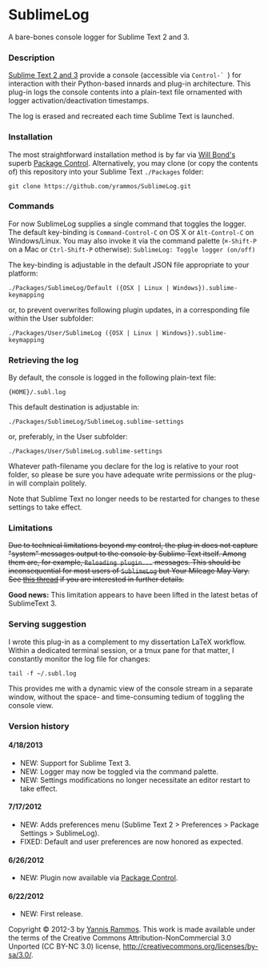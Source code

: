 SublimeLog
==========

A bare-bones console logger for Sublime Text 2 and 3.


### Description

[Sublime Text 2 and 3](http://www.sublimetext.com) provide a console (accessible via ``Control-` ``) for interaction with their Python-based innards and plug-in architecture. This plug-in logs the console contents into a plain-text file ornamented with logger activation/deactivation timestamps.

The log is erased and recreated each time Sublime Text is launched.

### Installation

The most straightforward installation method is by far via [Will Bond's](http://wbond.net/) superb [Package Control](http://wbond.net/sublime_packages/package_control/package_developers). Alternatively, you may clone (or copy the contents of) this repository into your Sublime Text `./Packages` folder:

    git clone https://github.com/yrammos/SublimeLog.git

### Commands

For now SublimeLog supplies a single command that toggles the logger. The default key-binding is `Command-Control-C` on OS X or `Alt-Control-C` on Windows/Linux. You may also invoke it via the command palette (`⌘-Shift-P` on a Mac or `Ctrl-Shift-P` otherwise): `SublimeLog: Toggle logger (on/off)`

The key-binding is adjustable in the default JSON file appropriate to your platform:

    ./Packages/SublimeLog/Default ({OSX | Linux | Windows}).sublime-keymapping

or, to prevent overwrites following plugin updates, in a corresponding file within the User subfolder:

    ./Packages/User/SublimeLog ({OSX | Linux | Windows}).sublime-keymapping

### Retrieving the log

By default, the console is logged in the following plain-text file:

    {HOME}/.subl.log

This default destination is adjustable in:

    ./Packages/SublimeLog/SublimeLog.sublime-settings

or, preferably, in the User subfolder:

	./Packages/User/SublimeLog.sublime-settings

Whatever path-filename you declare for the log is relative to your root folder, so please be sure you have adequate write permissions or the plug-in will complain politely.

Note that Sublime Text no longer needs to be restarted for changes to these settings to take effect.

### Limitations

~~Due to technical limitations beyond my control, the plug in does not capture "system" messages output to the console by Sublime Text itself. Among them are, for example, `Reloading plugin...` messages. This should be inconsequential for most users of `SublimeLog` but Your Mileage May Vary. See [this thread](http://www.sublimetext.com/forum/viewtopic.php?f=5&t=7655) if you are interested in further details.~~

**Good news:** This limitation appears to have been lifted in the latest betas of SublimeText 3.

### Serving suggestion

I wrote this plug-in as a complement to my dissertation LaTeX workflow. Within a dedicated terminal session, or a tmux pane for that matter, I constantly monitor the log file for changes:

    tail -f ~/.subl.log

This provides me with a dynamic view of the console stream in a separate window, without the space- and time-consuming tedium of toggling the console view.

### Version history

#### 4/18/2013
- NEW: Support for Sublime Text 3.
- NEW: Logger may now be toggled via the command palette.
- NEW: Settings modifications no longer necessitate an editor restart to take effect.

#### 7/17/2012
- NEW: Adds preferences menu (Sublime Text 2 > Preferences > Package Settings > SublimeLog).
- FIXED: Default and user preferences are now honored as expected.

#### 6/26/2012
- NEW: Plugin now available via [Package Control](http://wbond.net/sublime_packages/package_control/package_developers).

#### 6/22/2012
- NEW: First release.

Copyright © 2012-3 by [Yannis Rammos](twitter.com/yannisrammos). This work is made available under the terms of the Creative Commons Attribution-NonCommercial 3.0 Unported (CC BY-NC 3.0) license, <http://creativecommons.org/licenses/by-sa/3.0/>.
